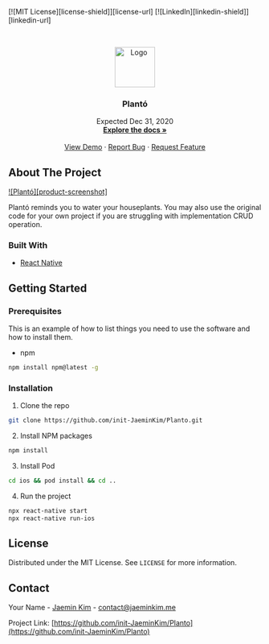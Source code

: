 [![MIT License][license-shield]][license-url]
[![LinkedIn][linkedin-shield]][linkedin-url]

<!-- PROJECT LOGO -->
<br />
<p align="center">
  <a href="https://github.com/othneildrew/Best-README-Template">
    <img src="images/logo.png" alt="Logo" width="80" height="80">
  </a>

  <h3 align="center">Plantó</h3>

  <p align="center">
    Expected Dec 31, 2020 
    <br />
    <a href="https://github.com/init-JaeminKim/Planto"><strong>Explore the docs »</strong></a>
    <br />
    <br />
    <a href="https://github.com/init-JaeminKim/Planto">View Demo</a>
    ·
    <a href="https://github.com/init-JaeminKim/Planto">Report Bug</a>
    ·
    <a href="https://github.com/init-JaeminKim/Planto">Request Feature</a>
  </p>
</p>

<!-- ABOUT THE PROJECT -->

## About The Project

[![Plantó][product-screenshot]](https://example.com)

Plantó reminds you to water your houseplants. You may also use the original code for your own project if you are struggling with implementation CRUD operation.

### Built With

- [React Native](https://reactnative.dev)

<!-- GETTING STARTED -->

## Getting Started

### Prerequisites

This is an example of how to list things you need to use the software and how to install them.

- npm

```sh
npm install npm@latest -g
```

### Installation

1. Clone the repo

```sh
git clone https://github.com/init-JaeminKim/Planto.git
```

2. Install NPM packages

```sh
npm install
```

3. Install Pod

```sh
cd ios && pod install && cd ..
```

4. Run the project

```sh
npx react-native start
npx react-native run-ios
```

<!-- LICENSE -->

## License

Distributed under the MIT License. See `LICENSE` for more information.

<!-- CONTACT -->

## Contact

Your Name - [Jaemin Kim](contact@jaeminkim.me) - contact@jaeminkim.me

Project Link: [https://github.com/init-JaeminKim/Planto](https://github.com/init-JaeminKim/Planto)